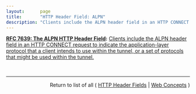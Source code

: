 ```yaml
---
layout:      page
title:       "HTTP Header Field: ALPN"
description: "Clients include the ALPN header field in an HTTP CONNECT request to indicate the application-layer protocol that a client intends to use within the tunnel, or a set of protocols that might be used within the tunnel."
---
```


**[RFC 7639: The ALPN HTTP Header Field](/specs/IETF/RFC/7639 "This specification allows HTTP CONNECT requests to indicate what protocol is intended to be used within the tunnel once established, using the ALPN header field."):** [Clients include the ALPN header field in an HTTP CONNECT request to indicate the application-layer protocol that a client intends to use within the tunnel, or a set of protocols that might be used within the tunnel.](http://tools.ietf.org/html/rfc7639#section-2 "Read documentation for HTTP Header Field &#34;ALPN&#34;")

<br/>
<hr/>

<p style="text-align: right">Return to list of all ( <a href="../http-headers">HTTP Header Fields</a> | <a href="../">Web Concepts</a> )</p>